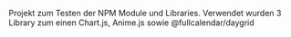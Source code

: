 Projekt zum Testen der NPM Module und Libraries. Verwendet wurden 3 Library zum einen Chart.js, Anime.js sowie @fullcalendar/daygrid
